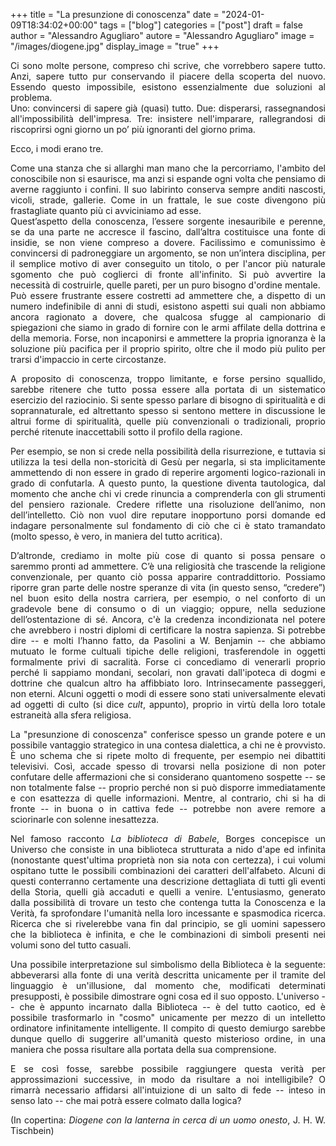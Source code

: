 +++
title = "La presunzione di conoscenza"
date = "2024-01-09T18:34:02+00:00"
tags = ["blog"]
categories = ["post"]
draft = false
author = "Alessandro Agugliaro"
autore = "Alessandro Agugliaro"
image = "/images/diogene.jpg"
display_image = "true"
+++

<div style="text-align: justify">


Ci sono molte persone, compreso chi scrive, che vorrebbero sapere tutto. Anzi, sapere tutto pur conservando il piacere della scoperta del nuovo. Essendo questo impossibile, esistono essenzialmente due soluzioni al problema.  
Uno: convincersi di sapere già (quasi) tutto. Due: disperarsi, rassegnandosi all'impossibilità dell'impresa. Tre: insistere nell'imparare, rallegrandosi di riscoprirsi ogni giorno un po’ più ignoranti del giorno prima.  

Ecco, i modi erano tre.  


Come una stanza che si allarghi man mano che la percorriamo, l'ambito del conoscibile non si esaurisce, ma anzi si espande ogni volta che pensiamo di averne raggiunto i confini. Il suo labirinto conserva sempre anditi nascosti, vicoli, strade, gallerie. Come in un frattale, le sue coste divengono più frastagliate quanto più ci avviciniamo ad esse.  
Quest’aspetto della conoscenza, l’essere sorgente inesauribile e perenne, se da una parte ne accresce il fascino, dall’altra costituisce una fonte di insidie, se non viene compreso a dovere. Facilissimo e comunissimo è convincersi di padroneggiare un argomento, se non un’intera disciplina, per il semplice motivo di aver conseguito un titolo, o per l'ancor più naturale sgomento che può coglierci di fronte all'infinito. Si può avvertire la necessità di costruirle, quelle pareti, per un puro bisogno d'ordine mentale.  
Può essere frustrante essere costretti ad ammettere che, a dispetto di un numero indefinibile di anni di studi, esistono aspetti sui quali non abbiamo ancora ragionato a dovere, che qualcosa sfugge al campionario di spiegazioni che siamo in grado di fornire con le armi affilate della dottrina e della memoria. Forse, non incaponirsi e ammettere la propria ignoranza è la soluzione più pacifica per il proprio spirito, oltre che il modo più pulito per trarsi d'impaccio in certe circostanze.

A proposito di conoscenza, troppo limitante, e forse persino squallido, sarebbe ritenere che tutto possa essere alla portata di un sistematico esercizio del raziocinio. Si sente spesso parlare di bisogno di spiritualità e di soprannaturale, ed altrettanto spesso si sentono mettere in discussione le altrui forme di spiritualità, quelle più convenzionali o tradizionali, proprio perché ritenute inaccettabili sotto il profilo della ragione.
<!-- A titolo di esempio: tentare di confutare il fondamento di una determinata credenza facendo uso di argomenti di carattere storico, è spesso indice di un approccio ideologico alla questione.  -->
Per esempio, se non si crede nella possibilità della risurrezione, e tuttavia si utilizza la tesi della non-storicità di Gesù per negarla, si sta implicitamente ammettendo di non essere in grado di reperire argomenti logico-razionali in grado di confutarla. A questo punto, la questione diventa tautologica, dal momento che anche chi vi crede rinuncia a comprenderla con gli strumenti del pensiero razionale. Credere riflette una risoluzione dell’animo, non dell’intelletto. Ciò non vuol dire reputare inopportuno porsi domande ed indagare personalmente sul fondamento di ciò che ci è stato tramandato (molto spesso, è vero, in maniera del tutto acritica).



D’altronde, crediamo in molte più cose di quanto si possa pensare o saremmo pronti ad ammettere. C’è una religiosità che trascende la religione convenzionale, per quanto ciò possa apparire contraddittorio. Possiamo riporre gran parte delle nostre speranze di vita (in questo senso, “credere”) nel buon esito della nostra carriera, per esempio, o nel conforto di un gradevole bene di consumo o di un viaggio; oppure, nella seduzione dell’ostentazione di sé. Ancora, c'è la credenza incondizionata nel potere che avrebbero i nostri diplomi di certificare la nostra sapienza.
Si potrebbe dire -- e molti l’hanno fatto, da Pasolini a W. Benjamin -- che abbiamo mutuato le forme cultuali tipiche delle religioni, trasferendole in oggetti formalmente privi di sacralità. Forse ci concediamo di venerarli proprio perché li sappiamo mondani, secolari, non gravati dall'ipoteca di dogmi e dottrine che qualcun altro ha affibbiato loro. Intrinsecamente passeggeri, non eterni. Alcuni oggetti o modi di essere sono stati universalmente elevati ad oggetti di culto (si dice *cult*, appunto),  proprio in virtù della loro totale estraneità alla sfera religiosa.  

La "presunzione di conoscenza"  conferisce spesso un grande potere e un possibile vantaggio strategico in una contesa dialettica, a chi ne è provvisto. È uno schema che si ripete molto di frequente, per esempio nei dibattiti televisivi. Così, accade spesso di trovarsi nella posizione di non poter confutare delle affermazioni che si considerano quantomeno sospette -- se non totalmente false -- proprio perché non si può disporre immediatamente e con esattezza di quelle informazioni. Mentre, al contrario, chi si ha di fronte -- in buona o in cattiva fede -- potrebbe non avere remore a sciorinarle con solenne inesattezza.

<!-- L’idea che tutto sia passibile di disquisizione, che non si vuole qui negare, forse rischia talvolta di farci commettere dei terribili errori. Specialmente se reputiamo che quella disquisizione debba necessariamente condurci al conseguimento di ciò che chiamiamo la Verità. E' possibile, e magari anche affascinante, che la Verità abbia più l'aspetto tratteggiato nel famoso racconto *La biblioteca di Babele* di Borges: qui, gli uomini e le donne dispongono di una biblioteca infinita, i cui volumi ospitano tutte le possibili combinazioni dei caratteri dell'alfabeto. Alcuni di questi conterranno certamente una descrizione dettagliata di tutti gli eventi della Storia, quelli già accaduti e quelli a venire. La seduzione data dalla prossimità di un testo che contenga tutta la Verità, spinge l'umanità in una ricerca incessante, spasmodica, vana. Se da un canto questo può simboleggiare -->

Nel famoso racconto *La biblioteca di Babele*, Borges concepisce un Universo che consiste in una biblioteca strutturata a nido d'ape ed infinita (nonostante quest'ultima proprietà non sia nota con certezza), i cui volumi ospitano tutte le possibili combinazioni dei caratteri dell'alfabeto. Alcuni di questi conterranno certamente una descrizione dettagliata di tutti gli eventi della Storia, quelli già accaduti e quelli a venire. L'entusiasmo, generato dalla possibilità di trovare un testo che contenga tutta la Conoscenza e la Verità, fa sprofondare l'umanità nella loro incessante e spasmodica ricerca. Ricerca che si rivelerebbe vana fin dal principio, se gli uomini sapessero che la biblioteca è infinita, e che le combinazioni di simboli presenti nei volumi sono del tutto casuali.

<div style="float: right; margin-left: 15px; max-width: 50%;">
    <img src="/images/babele.jpg" alt="" class="responsive-image" title="" style="max-width: 100%;">
</div>

Una possibile interpretazione sul simbolismo della Biblioteca è la seguente: abbeverarsi alla fonte di una verità descritta unicamente per il tramite del linguaggio è un'illusione, dal momento che, modificati determinati presupposti, è possibile dimostrare ogni cosa ed il suo opposto. L'universo -- che è appunto incarnato dalla Biblioteca -- è del tutto caotico, ed è possibile trasformarlo in "cosmo" unicamente per mezzo di un intelletto ordinatore infinitamente intelligente. Il compito di questo demiurgo sarebbe dunque quello di suggerire all'umanità questo misterioso ordine, in una maniera che possa risultare alla portata della sua comprensione.  



E se così fosse, sarebbe possibile raggiungere questa verità per approssimazioni successive, in modo da risultare a noi intelligibile? O rimarrà necessario affidarsi all'intuizione di un salto di fede -- inteso in senso lato -- che mai potrà essere colmato dalla logica?


(In copertina: *Diogene con la lanterna in cerca di un uomo onesto*, J. H. W. Tischbein)
